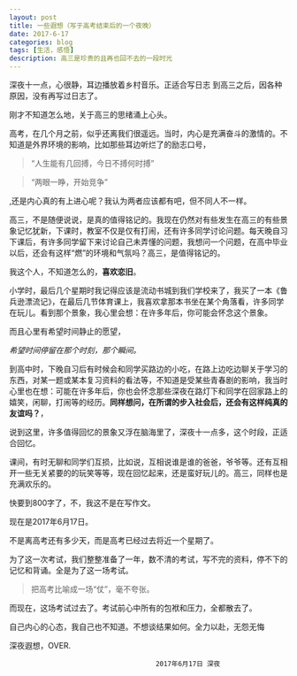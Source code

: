```yaml
---
layout: post
title: 一些遐想（写于高考结束后的一个夜晚）
date: 2017-6-17
categories: blog
tags: [生活，感悟]
description: 高三是珍贵的且再也回不去的一段时光
---
```


深夜十一点，心很静，耳边播放着乡村音乐。正适合写日志
到高三之后，因各种原因，没有再写过日志了。

刚才不知道怎么地，关于高三的思绪涌上心头。

高考，在几个月之前，似乎还离我们很遥远。当时，内心是充满奋斗的激情的。不知道是外界环境的影响，比如那些耳边听烂了的励志口号，
>“人生能有几回搏，今日不搏何时搏”

>“两眼一睁，开始竞争”

,还是内心真的有上进心呢？我认为两者应该都有吧，但不同人不一样。

高三，不是随便说说，是真的值得铭记的。我现在仍然对有些发生在高三的有些景象记忆犹新，下课时，教室不仅是仅有打闹，还有许多同学讨论问题。每天晚自习下课后，有许多同学留下来讨论自己未弄懂的问题，我想问一个问题，在高中毕业以后，还会有这样“燃”的环境和气氛吗？高三，是值得铭记的。

我这个人，不知道怎么的，**喜欢恋旧**。

小学时，最后几个星期时我记得应该是流动书城到我们学校来了，我买了一本《鲁兵逊漂流记》，在最后几节体育课上，我喜欢拿那本书坐在某个角落看，许多同学在玩儿。看到那个景象，我心里会想：在许多年后，你可能会怀念这个景象。

而且心里有希望时间静止的愿望，

_希望时间停留在那个时刻，那个瞬间。_

 


到高中时，下晚自习后有时候会和同学买路边的小吃，在路上边吃边聊关于学习的东西，对某一题或某本复习资料的看法等，不知道是受某些青春剧的影响，我当时心里也在想：可能在许多年后，你也会怀念那些深夜在路灯下和同学在回家路上的嬉笑，闲聊，打闹等的经历。**同样想问，在所谓的步入社会后，还会有这样纯真的友谊吗？**，

说到这里，许多值得回忆的景象又浮在脑海里了，深夜十一点多，这个时段，正适合回忆。

课间，有时无聊和同学们互损，比如说，互相说谁是谁的爸爸，爷爷等。还有互相开一些无关紧要的的玩笑等等，现在回忆起来，还是蛮好玩儿的。高三，同样也是充满欢乐的。

 

快要到800字了，不，我这不是在写作文。

 

现在是2017年6月17日。

不是离高考还有多少天，而是高考已经过去将近一个星期了。

为了这一次考试，我们整整准备了一年，数不清的考试，写不完的资料，停不下的记忆和背诵。全是为了这一场考试。

>把高考比喻成一场“仗”，毫不夸张。

 

而现在，这场考试过去了。考试前心中所有的包袱和压力，全都散去了。

 

自己内心的心态，我自己也不知道。不想谈结果如何。全力以赴，无怨无悔

 

深夜遐想，OVER.

                                         2017年6月17日 深夜